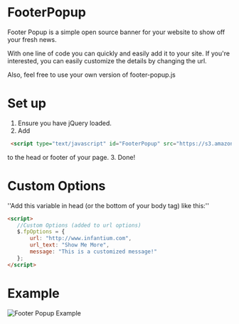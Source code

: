FooterPopup
==========

Footer Popup is a simple open source banner for your website to show off your fresh news.

With one line of code you can quickly and easily add it to your site. If you're interested, you can easily customize the details by changing the url.

Also, feel free to use your own version of footer-popup.js


# Set up

1. Ensure you have jQuery loaded.
2. Add 
 ```html
  <script type="text/javascript" id="FooterPopup" src="https://s3.amazonaws.com/wsscripts/alpha-popup.js?bgcolor=#034760&color=#fff&position=footer" async="true"></script>
 ``` 
to the head or footer of your page.
3. Done!

# Custom Options

''Add this variable in head (or the bottom of your body tag) like this:''

 ```html
 <script>
    //Custom Options (added to url options)
    $.fpOptions = {
        url: "http://www.infantium.com",
        url_text: "Show Me More",
        message: "This is a customized message!"
    };
 </script>
 ```

# Example

![Footer Popup Example](https://infantiumdev.blob.core.windows.net/static/footer-popup.png)


